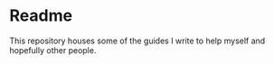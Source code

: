 # Readme

This repository houses some of the guides I write to help myself and hopefully other people.
